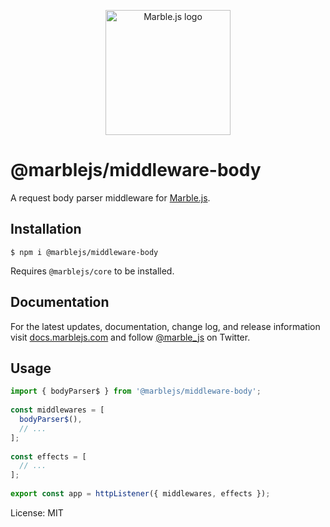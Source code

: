 <p align="center">
  <a href="https://marblejs.com">
    <img src="https://github.com/marblejs/marble/blob/master/assets/img/logo.png?raw=true" width="200" alt="Marble.js logo"/>
  </a>
</p>

# @marblejs/middleware-body

A request body parser middleware for [Marble.js](https://github.com/marblejs/marble).

## Installation

```
$ npm i @marblejs/middleware-body
```
Requires `@marblejs/core` to be installed.

## Documentation

For the latest updates, documentation, change log, and release information visit [docs.marblejs.com](https://docs.marblejs.com) and follow [@marble_js](https://twitter.com/marble_js) on Twitter.

## Usage

```typescript
import { bodyParser$ } from '@marblejs/middleware-body';
​
const middlewares = [
  bodyParser$(),
  // ...
];
​
const effects = [
  // ...
];
​
export const app = httpListener({ middlewares, effects });
```
License: MIT
